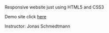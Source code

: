 Responsive website just using HTML5 and CSS3

Demo site click [here](https://xxxxx/)

Instructor: Jonas Schmedtmann